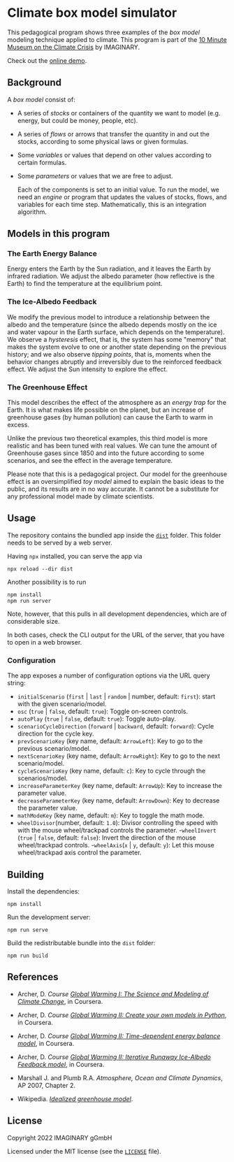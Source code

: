 # Climate box model simulator

This pedagogical program shows three examples of the _box model_ modeling technique applied to climate. This program is part of the [10 Minute Museum on the Climate Crisis](https://10mm.imaginary.org) by IMAGINARY.

Check out the [online demo](https://raw.githack.com/IMAGINARY/climate-crisis-box-models/main/dist/index.html).

## Background

A _box model_ consist of:

- A series of _stocks_ or containers of the quantity we want to model (e.g. energy, but could be money, people, etc).
- A series of _flows_ or arrows that transfer the quantity in and out the stocks, according to some physical laws or given formulas.
- Some _variables_ or values that depend on other values according to certain formulas.
- Some _parameters_ or values that we are free to adjust.

  Each of the components is set to an initial value. To run the model, we need an _engine_ or program that updates the values of stocks, flows, and variables for each time step. Mathematically, this is an integration algorithm.

## Models in this program

### The Earth Energy Balance

Energy enters the Earth by the Sun radiation, and it leaves the Earth by infrared radiation. We adjust the albedo parameter (how reflective is the Earth) to find the temperature at the equilibrium point.

### The Ice-Albedo Feedback

We modify the previous model to introduce a relationship between the albedo and the temperature (since the albedo depends mostly on the ice and water vapour in the Earth surface, which depends on the temperature). We observe a _hysteresis_ effect, that is, the system has some "memory" that makes the system evolve to one or another state depending on the previous history; and we also observe _tipping points_, that is, moments when the behavior changes abruptly and irreversibly due to the reinforced feedback effect. We adjust the Sun intensity to explore the effect.

### The Greenhouse Effect

This model describes the effect of the atmosphere as an _energy trap_ for the Earth. It is what makes life possible on the planet, but an increase of greenhouse gases (by human pollution) can cause the Earth to warm in excess.

Unlike the previous two theoretical examples, this third model is more realistic and has been tuned with real values. We can tune the amount of Greenhouse gases since 1850 and into the future according to some scenarios, and see the effect in the average temperature.

Please note that this is a pedagogical project. Our model for the greenhouse effect is an oversimplified _toy model_ aimed to explain the basic ideas to the public, and its results are in no way accurate. It cannot be a substitute for any professional model made by climate scientists.

## Usage

The repository contains the bundled app inside the [`dist`](dist) folder. This folder needs to be served by a web server.

Having `npx` installed, you can serve the app via

```shell
npx reload --dir dist
```

Another possibility is to run

```shell
npm install
npm run server
```

Note, however, that this pulls in all development dependencies, which are of considerable size.

In both cases, check the CLI output for the URL of the server, that you have to open in a web browser.

### Configuration

The app exposes a number of configuration options via the URL query string:

- `initialScenario` (`first` | `last` | `random` | number, default: `first`): start with the given scenario/model.
- `osc` (`true` | `false`, default: `true`): Toggle on-screen controls.
- `autoPlay` (`true` | `false`, default: `true`): Toggle auto-play.
- `scenarioCycleDirection` (`forward` | `backward`, default: `forward`): Cycle direction for the cycle key.
- `prevScenarioKey` (key name, default: `ArrowLeft`): Key to go to the previous scenario/model.
- `nextScenarioKey` (key name, default: `ArrowRight`): Key to go to the next scenario/model.
- `cycleScenarioKey` (key name, default: `c`): Key to cycle through the scenarios/model.
- `increaseParameterKey` (key name, default: `ArrowUp`): Key to increase the parameter value.
- `decreaseParameterKey` (key name, default: `ArrowDown`): Key to decrease the parameter value.
- `mathModeKey` (key name, default: `m`): Key to toggle the math mode.
- `wheelDivisor`(number, default: `1.0`): Divisor controlling the speed with with the mouse wheel/trackpad controls the parameter. -`wheelInvert` (`true` | `false`, default: `false`): Invert the direction of the mouse wheel/trackpad controls. -`wheelAxis`(`x` | `y`, default: `y`): Let this mouse wheel/trackpad axis control the parameter.

## Building

Install the dependencies:

```shell
npm install
```

Run the development server:

```shell
npm run serve
```

Build the redistributable bundle into the `dist` folder:

```shell
npm run build
```

## References

- Archer, D. _Course [Global Warming I: The Science and Modeling of Climate Change](https://www.coursera.org/learn/global-warming)_, in Coursera.

- Archer, D. _Course [Global Warming II: Create your own models in Python](https://www.coursera.org/learn/global-warming-model)_, in Coursera.

- Archer, D. _Course [Global Warming II: Time-dependent energy balance model](https://www.coursera.org/lecture/global-warming-model/how-the-model-works-xP2SG)_, in Coursera.

- Archer, D. _Course [Global Warming II: Iterative Runaway Ice-Albedo Feedback model](https://www.coursera.org/lecture/global-warming-model/how-the-model-works-rvNth)_, in Coursera.

- Marshall J. and Plumb R.A. _Atmosphere, Ocean and Climate Dynamics_, AP 2007, Chapter 2.

- Wikipedia. _[Idealized greenhouse model](https://en.wikipedia.org/wiki/Idealized_greenhouse_model)_.

## License

Copyright 2022 IMAGINARY gGmbH

Licensed under the MIT license (see the [`LICENSE`](LICENSE) file).
